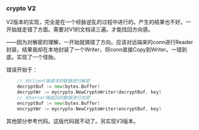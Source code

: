 ### crypto V2

V2版本的实现，完全是在一个经脉逆乱的过程中进行的。产生的结果也不好。一开始就走错了方面。需要对V1的文档读三遍。才能找回方向感。

——因为对解密的理解，一开始就搞错了方向。应该对远端来的conn进行Reader封装，结果我却在本地封装了一个Writer，将conn直接Copy到Writer。一错到底。实现了一个怪胎。

错误开始于：

```go
	// 对client端请求的数据进行解密
	decryptBuf := new(bytes.Buffer)
	decryptWr := mycrypto.NewCryptoWriter(decryptBuf, key)
	// 对server端返回的数据进行加密
	encryptBuf := new(bytes.Buffer)
	encryptWr := mycrypto.NewCryptoWriter(encryptBuf, key)

```

其他部分参考代码。这版代码就不动了。另实现V3版本。

